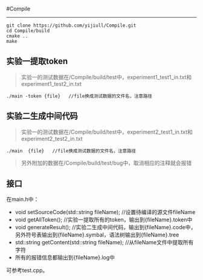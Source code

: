 #Compile
***

```
git clone https://github.com/yijiull/Compile.git  
cd Compile/build
cmake ..
make
```

## 实验一提取token
>实验一的测试数据在/Compile/build/test中，experiment1_test1_in.txt和experiment1_test2_in.txt
```
./main -token {file}   //file换成测试数据的文件名，注意路径
```

## 实验二生成中间代码
>实验一的测试数据在/Compile/build/test中，experiment2_test1_in.txt和experiment2_test2_in.txt
```
./main  {file}   //file换成测试数据的文件名，注意路径
```
> 另外附加的数据在/Compile/build/test/bug中，取消相应的注释就会报错


## 接口

在main.h中：
- void setSourceCode(std::string fileName);   //设置待编译的源文件fileName
- void getAllToken();  //实验一提取所有的token，输出到{fileName}.token中  
- void generateResult();  //实验二生成中间代码，输出到{fileName}.code中，另外符号表输出到{fileName}.symbal，语法树输出到{fileName}.tree  
- std::string getContent(std::string fileName); //从fileName文件中提取所有字符
- 所有的报错信息都输出到{fileName}.log中

可参考test.cpp。
